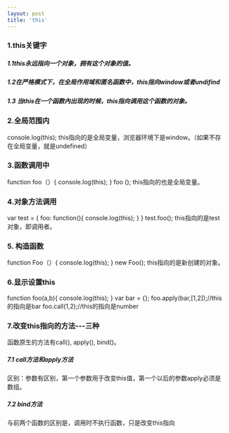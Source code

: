 ```yaml
---
layout: post
title: 'this'
---
```

### 1.this关键字
##### 1.1this永远指向一个对象，拥有这个对象的值。
##### 1.2在严格模式下，在全局作用域和匿名函数中，this指向window或者undifind
##### 1.3 当this在一个函数內出现的时候，this指向调用这个函数的对象。

### 2.全局范围内
console.log(this);
this指向的是全局变量，浏览器环境下是window。（如果不存在全局变量，就是undefined）

### 3.函数调用中
function foo（）{
	console.log(this);
}
foo ();
this指向的也是全局变量。

### 4.对象方法调用
var test = {
		foo: function(){
		console.log(this);
	}
}
test.foo();
this指向的是test对象，即调用者。

### 5. 构造函数
function Foo（）{
	console.log(this);
}
new Foo();
this指向的是新创建的对象。

### 6.显示设置this
function foo(a,b){
	console.log(this);
}
var bar = {};
foo.apply(bar,[1,2]);//this的指向是bar
foo.call(1,2);//this的指向是number

### 7.改变this指向的方法---三种
函数原生的方法有call(), apply(), bind()。
##### 7.1 call方法和apply方法
区别：参数有区别，第一个参数用于改变this值，第一个以后的参数apply必须是数组。
##### 7.2 bind方法
与前两个函数的区别是，调用时不执行函数，只是改变this指向

